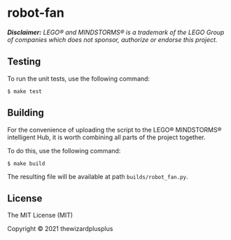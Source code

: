 # robot-fan

_**Disclaimer:** LEGO® and MINDSTORMS® is a trademark of the LEGO Group of companies which does not sponsor, authorize or endorse this project._

## Testing

To run the unit tests, use the following command:

```
$ make test
```

## Building

For the convenience of uploading the script to the LEGO® MINDSTORMS® intelligent Hub, it is worth combining all parts of the project together.

To do this, use the following command:

```
$ make build
```

The resulting file will be available at path `builds/robot_fan.py`.

## License

The MIT License (MIT)

Copyright &copy; 2021 thewizardplusplus
